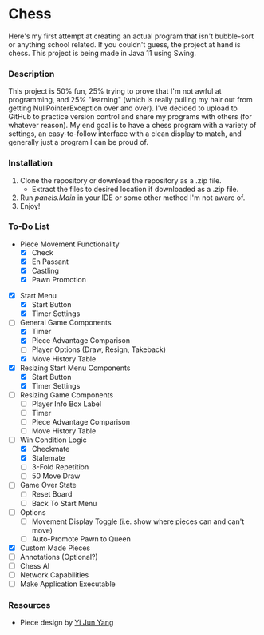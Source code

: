 # Chess
Here's my first attempt at creating an actual program that isn't bubble-sort or anything school related. If you couldn't guess, the project at hand is chess. This project is being made in Java 11 using Swing.

### Description
This project is 50% fun, 25% trying to prove that I'm not awful at programming, and 25% "learning" (which is really pulling my hair out from getting NullPointerException over and over). I've decided to upload to GitHub to practice version control and share my programs with others (for whatever reason). My end goal is to have a chess program with a variety of settings, an easy-to-follow interface with a clean display to match, and generally just a program I can be proud of.

### Installation
1. Clone the repository or download the repository as a .zip file.
   * Extract the files to desired location if downloaded as a .zip file.
2. Run *panels.Main* in your IDE or some other method I'm not aware of.
3. Enjoy!

### To-Do List
- Piece Movement Functionality
  - [x] Check
  - [x] En Passant
  - [x] Castling
  - [x] Pawn Promotion
- [x] Start Menu
  - [x] Start Button
  - [x] Timer Settings
- [ ] General Game Components
  - [x] Timer
  - [x] Piece Advantage Comparison
  - [ ] Player Options (Draw, Resign, Takeback)
  - [x] Move History Table
- [x] Resizing Start Menu Components
  - [x] Start Button
  - [x] Timer Settings
- [ ] Resizing Game Components
  - [ ] Player Info Box Label
  - [ ] Timer
  - [ ] Piece Advantage Comparison
  - [ ] Move History Table
- [ ] Win Condition Logic
  - [x] Checkmate
  - [x] Stalemate
  - [ ] 3-Fold Repetition
  - [ ] 50 Move Draw
- [ ] Game Over State
  - [ ] Reset Board
  - [ ] Back To Start Menu
- [ ] Options
  - [ ] Movement Display Toggle (i.e. show where pieces can and can't move)
  - [ ] Auto-Promote Pawn to Queen
- [x] Custom Made Pieces
- [ ] Annotations (Optional?)
- [ ] Chess AI
- [ ] Network Capabilities
- [ ] Make Application Executable

### Resources
* Piece design by [Yi Jun Yang](https://www.instagram.com/y.yang.art/)
